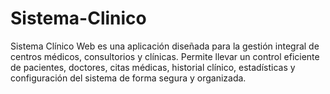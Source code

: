 # Sistema-Clinico
Sistema Clínico Web es una aplicación diseñada para la gestión integral de centros médicos, consultorios y clínicas. Permite llevar un control eficiente de pacientes, doctores, citas médicas, historial clínico, estadísticas y configuración del sistema de forma segura y organizada.
